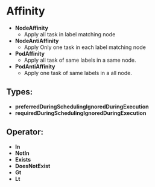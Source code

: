 # <b>Affinity</b>
- <b>NodeAffinity</b>
    - Apply all task in label matching node
- <b>NodeAntiAffinity</b>
    - Apply Only one task in each label matching node
- <b>PodAffinity</b>
    - Apply all task of same labels in a same node.
- <b>PodAntiAffinity</b>
    - Apply one task of same labels in a all node.

## Types:
- <b>preferredDuringSchedulingIgnoredDuringExecution</b>
- <b>requiredDuringSchedulingIgnoredDuringExecution</b>


## Operator:
- <b>In</b>
- <b>NotIn</b>
- <b>Exists</b>
- <b>DoesNotExist</b>
- <b>Gt</b>
- <b>Lt</b>